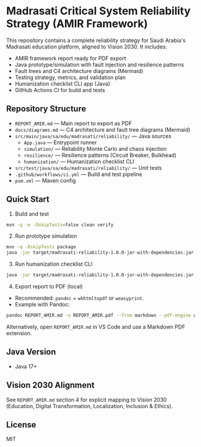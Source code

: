 # Madrasati Critical System Reliability Strategy (AMIR Framework)

This repository contains a complete reliability strategy for Saudi Arabia's Madrasati education platform, aligned to Vision 2030. It includes:

- AMIR framework report ready for PDF export
- Java prototype/simulation with fault injection and resilience patterns
- Fault trees and C4 architecture diagrams (Mermaid)
- Testing strategy, metrics, and validation plan
- Humanization checklist CLI app (Java)
- GitHub Actions CI for build and tests

## Repository Structure

- `REPORT_AMIR.md` — Main report to export as PDF
- `docs/diagrams.md` — C4 architecture and fault tree diagrams (Mermaid)
- `src/main/java/sa/edu/madrasati/reliability/` — Java sources
  - `App.java` — Entrypoint runner
  - `simulation/` — Reliability Monte Carlo and chaos injection
  - `resilience/` — Resilience patterns (Circuit Breaker, Bulkhead)
  - `humanization/` — Humanization checklist CLI
- `src/test/java/sa/edu/madrasati/reliability/` — Unit tests
- `.github/workflows/ci.yml` — Build and test pipeline
- `pom.xml` — Maven config

## Quick Start

1) Build and test

```bash
mvn -q -e -DskipTests=false clean verify
```

2) Run prototype simulation

```bash
mvn -q -DskipTests package
java -jar target/madrasati-reliability-1.0.0-jar-with-dependencies.jar simulate --runs 10000 --latency-ms 150 --failure-rate 0.02
```

3) Run humanization checklist CLI

```bash
java -jar target/madrasati-reliability-1.0.0-jar-with-dependencies.jar humanize --self-service --a11y --localization --data-privacy --teacher-support --student-safety
```

4) Export report to PDF (local)

- Recommended: `pandoc` + `wkhtmltopdf` or `weasyprint`.
- Example with Pandoc:

```bash
pandoc REPORT_AMIR.md -o REPORT_AMIR.pdf --from markdown --pdf-engine wkhtmltopdf -V margin-left=20mm -V margin-right=20mm -V margin-top=20mm -V margin-bottom=20mm
```

Alternatively, open `REPORT_AMIR.md` in VS Code and use a Markdown PDF extension.

## Java Version

- Java 17+

## Vision 2030 Alignment

See `REPORT_AMIR.md` section 4 for explicit mapping to Vision 2030 (Education, Digital Transformation, Localization, Inclusion & Ethics).

## License

MIT
